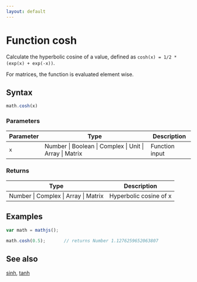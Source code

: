 ```yaml
---
layout: default
---
```


# Function cosh

Calculate the hyperbolic cosine of a value,
defined as `cosh(x) = 1/2 * (exp(x) + exp(-x))`.

For matrices, the function is evaluated element wise.


## Syntax

```js
math.cosh(x)
```

### Parameters

Parameter | Type | Description
--------- | ---- | -----------
`x` | Number &#124; Boolean &#124; Complex &#124; Unit &#124; Array &#124; Matrix | Function input

### Returns

Type | Description
---- | -----------
Number &#124; Complex &#124; Array &#124; Matrix | Hyperbolic cosine of x


## Examples

```js
var math = mathjs();

math.cosh(0.5);       // returns Number 1.1276259652063807
```


## See also

[sinh](sinh.html),
[tanh](tanh.html)


<!-- Note: This file is automatically generated from source code comments. Changes made in this file will be overridden. -->

